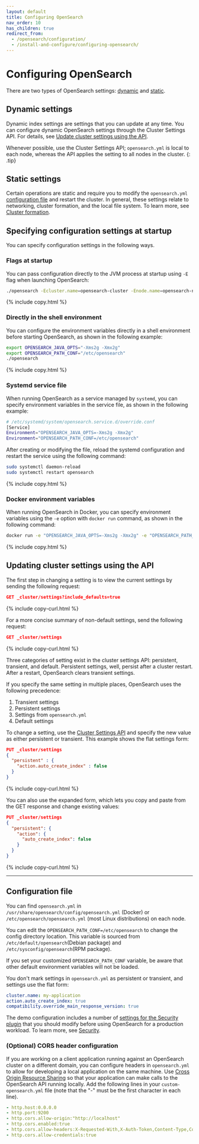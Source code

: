 ```yaml
---
layout: default
title: Configuring OpenSearch
nav_order: 10
has_children: true
redirect_from:
  - /opensearch/configuration/
  - /install-and-configure/configuring-opensearch/
---
```


# Configuring OpenSearch

There are two types of OpenSearch settings: [dynamic](#dynamic-settings) and [static](#static-settings).

## Dynamic settings

Dynamic index settings are settings that you can update at any time. You can configure dynamic OpenSearch settings through the Cluster Settings API. For details, see [Update cluster settings using the API](#updating-cluster-settings-using-the-api).

Whenever possible, use the Cluster Settings API; `opensearch.yml` is local to each node, whereas the API applies the setting to all nodes in the cluster. 
{: .tip}

## Static settings

Certain operations are static and require you to modify the `opensearch.yml` [configuration file](#configuration-file) and restart the cluster. In general, these settings relate to networking, cluster formation, and the local file system. To learn more, see [Cluster formation]({{site.url}}{{site.baseurl}}/opensearch/cluster/).

## Specifying configuration settings at startup

You can specify configuration settings in the following ways.

### Flags at startup

You can pass configuration directly to the JVM process at startup using `-E` flag when launching OpenSearch:

```bash
./opensearch -Ecluster.name=opensearch-cluster -Enode.name=opensearch-node1 -Ehttp.host=0.0.0.0 -Ediscovery.type=single-node
```
{% include copy.html %}

### Directly in the shell environment

You can configure the environment variables directly in a shell environment before starting OpenSearch, as shown in the following example:

```bash
export OPENSEARCH_JAVA_OPTS="-Xms2g -Xmx2g"
export OPENSEARCH_PATH_CONF="/etc/opensearch"
./opensearch
```
{% include copy.html %}

### Systemd service file

When running OpenSearch as a service managed by `systemd`, you can specify environment variables in the service file, as shown in the following example:

```bash
# /etc/systemd/system/opensearch.service.d/override.conf
[Service]
Environment="OPENSEARCH_JAVA_OPTS=-Xms2g -Xmx2g"
Environment="OPENSEARCH_PATH_CONF=/etc/opensearch"
```
After creating or modifying the file, reload the systemd configuration and restart the service using the following command:

```bash
sudo systemctl daemon-reload
sudo systemctl restart opensearch
```
{% include copy.html %}

### Docker environment variables

When running OpenSearch in Docker, you can specify environment variables using the `-e` option with `docker run` command, as shown in the following command:

```bash
docker run -e "OPENSEARCH_JAVA_OPTS=-Xms2g -Xmx2g" -e "OPENSEARCH_PATH_CONF=/usr/share/opensearch/config" opensearchproject/opensearch:latest
```
{% include copy.html %}


## Updating cluster settings using the API

The first step in changing a setting is to view the current settings by sending the following request:

```json
GET _cluster/settings?include_defaults=true
```
{% include copy-curl.html %}

For a more concise summary of non-default settings, send the following request:

```json
GET _cluster/settings
```
{% include copy-curl.html %}

Three categories of setting exist in the cluster settings API: persistent, transient, and default. Persistent settings, well, persist after a cluster restart. After a restart, OpenSearch clears transient settings.

If you specify the same setting in multiple places, OpenSearch uses the following precedence:

1. Transient settings
2. Persistent settings
3. Settings from `opensearch.yml`
4. Default settings

To change a setting, use the [Cluster Settings API]({{site.url}}{{site.baseurl}}/api-reference/cluster-api/cluster-settings/) and specify the new value as either persistent or transient. This example shows the flat settings form:

```json
PUT _cluster/settings
{
  "persistent" : {
    "action.auto_create_index" : false
  }
}
```
{% include copy-curl.html %}

You can also use the expanded form, which lets you copy and paste from the GET response and change existing values:

```json
PUT _cluster/settings
{
  "persistent": {
    "action": {
      "auto_create_index": false
    }
  }
}
```
{% include copy-curl.html %}

---

## Configuration file

You can find `opensearch.yml` in `/usr/share/opensearch/config/opensearch.yml` (Docker) or `/etc/opensearch/opensearch.yml` (most Linux distributions) on each node.

You can edit the `OPENSEARCH_PATH_CONF=/etc/opensearch` to change the config directory location. This variable is sourced from `/etc/default/opensearch`(Debian package) and `/etc/sysconfig/opensearch`(RPM package).

If you set your customized `OPENSEARCH_PATH_CONF` variable, be aware that other default environment variables will not be loaded.

You don't mark settings in `opensearch.yml` as persistent or transient, and settings use the flat form:

```yml
cluster.name: my-application
action.auto_create_index: true
compatibility.override_main_response_version: true
```

The demo configuration includes a number of [settings for the Security plugin]({{site.url}}{{site.baseurl}}/install-and-configure/configuring-opensearch/security-settings/) that you should modify before using OpenSearch for a production workload. To learn more, see [Security]({{site.url}}{{site.baseurl}}/security/).

### (Optional) CORS header configuration

If you are working on a client application running against an OpenSearch cluster on a different domain, you can configure headers in `opensearch.yml` to allow for developing a local application on the same machine. Use [Cross Origin Resource Sharing](https://developer.mozilla.org/en-US/docs/Web/HTTP/CORS) so that your application can make calls to the OpenSearch API running locally. Add the following lines in your `custom-opensearch.yml` file (note that the "-" must be the first character in each line).
```yml
- http.host:0.0.0.0
- http.port:9200
- http.cors.allow-origin:"http://localhost"
- http.cors.enabled:true
- http.cors.allow-headers:X-Requested-With,X-Auth-Token,Content-Type,Content-Length,Authorization
- http.cors.allow-credentials:true
```
